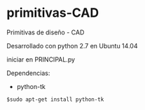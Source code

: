 # primitivas-CAD
Primitivas de diseño - CAD

Desarrollado con python 2.7 en Ubuntu 14.04

iniciar en PRINCIPAL.py

Dependencias:
- python-tk
```shell
$sudo apt-get install python-tk
```
